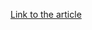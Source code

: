 [Link to the article](https://www.zdnet.com/article/confirmed-north-korean-malware-found-on-indian-nuclear-plants-network/)
